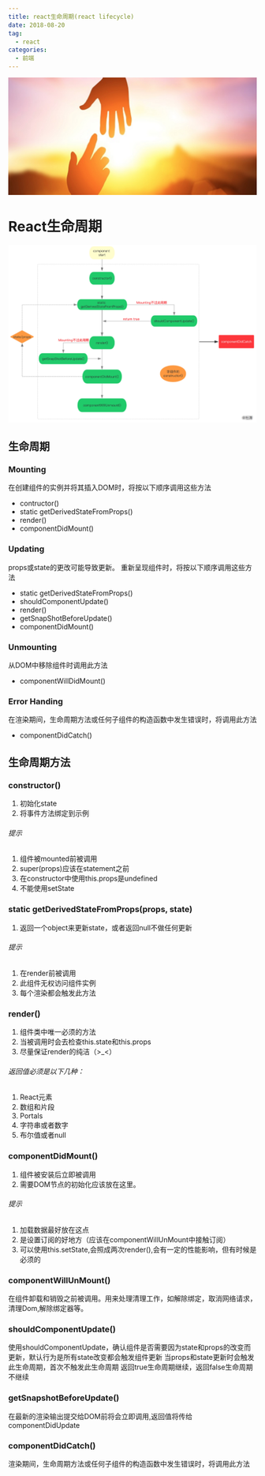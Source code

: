 ```yaml
---
title: react生命周期(react lifecycle)
date: 2018-08-20
tag: 
  - react
categories:
  - 前端
---
```

![](/imgs/react/theme/life.jpg)

# React生命周期
![react生命周期](/imgs/react/lifecycle/lifecycle.jpg)

## 生命周期
### Mounting
在创建组件的实例并将其插入DOM时，将按以下顺序调用这些方法
* contructor()
* static getDerivedStateFromProps()
* render()
* componentDidMount()

### Updating
props或state的更改可能导致更新。 重新呈现组件时，将按以下顺序调用这些方法
* static getDerivedStateFromProps()
* shouldComponentUpdate()
* render()
* getSnapShotBeforeUpdate()
* componentDidMount()

### Unmounting
从DOM中移除组件时调用此方法
* componentWillDidMount()

### Error Handing
在渲染期间，生命周期方法或任何子组件的构造函数中发生错误时，将调用此方法
* componentDidCatch()

## 生命周期方法
### constructor()
  1. 初始化state
  2. 将事件方法绑定到示例

###### 提示
  1. 组件被mounted前被调用
  2. super(props)应该在statement之前
  3. 在constructor中使用this.props是undefined
  4. 不能使用setState

### static getDerivedStateFromProps(props, state)
  1. 返回一个object来更新state，或者返回null不做任何更新

###### 提示
  1. 在render前被调用
  2. 此组件无权访问组件实例
  3. 每个渲染都会触发此方法

### render()
  1. 组件类中唯一必须的方法
  2. 当被调用时会去检查this.state和this.props
  3. 尽量保证render的纯洁（>_<）

###### 返回值必须是以下几种：
  1. React元素
  2. 数组和片段
  3. Portals
  4. 字符串或者数字
  5. 布尔值或者null

### componentDidMount()
  1. 组件被安装后立即被调用
  2. 需要DOM节点的初始化应该放在这里。

###### 提示
  1. 加载数据最好放在这点
  2. 是设置订阅的好地方（应该在componentWillUnMount中接触订阅）
  3. 可以使用this.setState,会照成两次render(),会有一定的性能影响，但有时候是必须的

### componentWillUnMount()
  在组件卸载和销毁之前被调用。用来处理清理工作，如解除绑定，取消网络请求，清理Dom,解除绑定器等。

### shouldComponentUpdate()
  使用shouldComponentUpdate，确认组件是否需要因为state和props的改变而更新，默认行为是所有state改变都会触发组件更新
  当props和state更新时会触发此生命周期，首次不触发此生命周期
  返回true生命周期继续，返回false生命周期不继续

### getSnapshotBeforeUpdate()
  在最新的渲染输出提交给DOM前将会立即调用,返回值将传给componentDidUpdate

### componentDidCatch()
  渲染期间，生命周期方法或任何子组件的构造函数中发生错误时，将调用此方法
